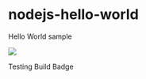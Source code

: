# nodejs-hello-world
Hello World sample

![](https://codebuild.us-east-1.amazonaws.com/badges?uuid=eyJlbmNyeXB0ZWREYXRhIjoiTmhidUpDMUNqSG9Xd1hzQ3BqZENNOFg1RkdTZHpJbFE3RkxFUHk4eUpPM0hpdmFDNzFUVmVTYWxWMUtXWUxFRnI0dllyWWZ3U0VGekNieC9ncFBaNGYwPSIsIml2UGFyYW1ldGVyU3BlYyI6InlkZkFlc0JjQkVNa0VzOVUiLCJtYXRlcmlhbFNldFNlcmlhbCI6MX0%3D&branch=main)

Testing Build Badge

